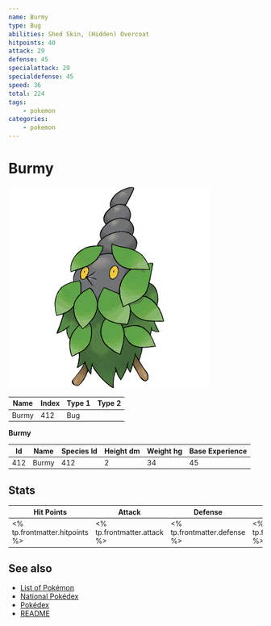 ```yaml
---
name: Burmy
type: Bug
abilities: Shed Skin, (Hidden) Overcoat
hitpoints: 40
attack: 29
defense: 45
specialattack: 29
specialdefense: 45
speed: 36
total: 224
tags:
    - pokemon
categories:
    - pokemon
---
```


# Burmy


![Burmy](images/412.png)

| **Name** | **Index** | **Type 1** | **Type 2** |
|----|----|----|----|
| Burmy | 412 | Bug  |  |

**Burmy** 




| **Id** | **Name** | **Species Id** | **Height dm** | **Weight hg** | **Base Experience** |
|--------|----------|----------------|------------|------------|---------------------|
| 412 | Burmy | 412 | 2 | 34 | 45 |



## Stats

| **Hit Points** | **Attack** | **Defense** | **Special Attack** | **Special Defense** | **Speed** | **Total** |
|----------------|------------|-------------|--------------------|---------------------|-----------|-----------|
| <% tp.frontmatter.hitpoints %> | <% tp.frontmatter.attack %> | <% tp.frontmatter.defense %> | <% tp.frontmatter.specialattack %> | <% tp.frontmatter.specialdefense %> | <% tp.frontmatter.speed %> | <% tp.frontmatter.total %> |

## See also

- [List of Pokémon](../pokemon.md)
- [National Pokédex](../national_pokedex.md)
- [Pokédex](../pokedex.md)
- [README](../README.md)
